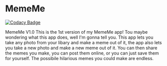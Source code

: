 # MemeMe

[![Codacy Badge](https://app.codacy.com/project/badge/Grade/1ffa617525a345f3b383426f5201ec15)](https://www.codacy.com/gh/WK-CourseWork/MemeMe/dashboard?utm_source=github.com&amp;utm_medium=referral&amp;utm_content=WK-CourseWork/MemeMe&amp;utm_campaign=Badge_Grade)

MemeMe V1.0 This is the 1st version of my MemeMe app! Tou maybe wondering what this app does, well I'm gonna tell you. This app lets you take any photo from your libary and make a meme out of it, the app also lets you take a new photo and make a new meme out of it. You can then share the memes you make, you can post them online, or you can just save them for yourself. The possibile hilarious memes you could make are endless.
